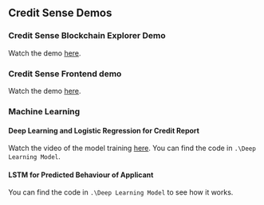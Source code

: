 ## Credit Sense Demos

### Credit Sense Blockchain Explorer Demo

Watch the demo [here](https://drive.google.com/file/d/1MCZHrpZxA7yaWPo5GrppB13bgbETNBH8/view?usp=sharing).

### Credit Sense Frontend demo

Watch the demo [here](https://drive.google.com/file/d/1MGyRLjRkRV0szSA0tGQOmJsO4oJNG3FT/view?usp=sharing).

### Machine Learning

#### Deep Learning and Logistic Regression for Credit Report

Watch the video of the model training [here](https://drive.google.com/file/d/1ItTCGL_WX_Zlae88DkRM-FsibEdw4UAI/view?usp=sharing). You can find the code in `.\Deep Learning Model`.

#### LSTM for Predicted Behaviour of Applicant

You can find the code in `.\Deep Learning Model` to see how it works.
